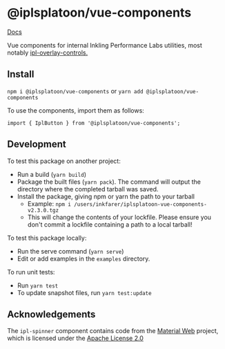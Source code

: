 # @iplsplatoon/vue-components

[Docs](https://ipl-vue-components.readthedocs.io)

Vue components for internal Inkling Performance Labs utilities, most notably [ipl-overlay-controls.](https://github.com/inkfarer/ipl-overlay-controls)

## Install

`npm i @iplsplatoon/vue-components` or `yarn add @iplsplatoon/vue-components`

To use the components, import them as follows:

`import { IplButton } from '@iplsplatoon/vue-components';`

## Development

To test this package on another project:

- Run a build (`yarn build`)
- Package the built files (`yarn pack`). The command will output the directory where the completed tarball was saved.
- Install the package, giving npm or yarn the path to your tarball
  - Example: `npm i /users/inkfarer/iplsplatoon-vue-components-v2.3.0.tgz`
  - This will change the contents of your lockfile. Please ensure you don't commit a lockfile containing a path to a
    local tarball!

To test this package locally:

- Run the serve command (`yarn serve`)
- Edit or add examples in the `examples` directory.

To run unit tests:

- Run `yarn test`
- To update snapshot files, run `yarn test:update`

## Acknowledgements

The `ipl-spinner` component contains code from the [Material Web](https://github.com/material-components/material-web) project, which is licensed under the [Apache License 2.0](https://github.com/material-components/material-web/blob/main/LICENSE)
